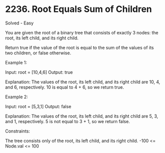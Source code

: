# 2236. Root Equals Sum of Children

Solved - Easy

You are given the root of a binary tree that consists of exactly 3 nodes: the root, its left child, and its right child.

Return true if the value of the root is equal to the sum of the values of its two children, or false otherwise.

Example 1:

Input: root = [10,4,6]
Output: true

Explanation: The values of the root, its left child, and its right child are 10, 4, and 6, respectively.
10 is equal to 4 + 6, so we return true.

Example 2:

Input: root = [5,3,1]
Output: false

Explanation: The values of the root, its left child, and its right child are 5, 3, and 1, respectively.
5 is not equal to 3 + 1, so we return false.

Constraints:

The tree consists only of the root, its left child, and its right child.
-100 <= Node.val <= 100
